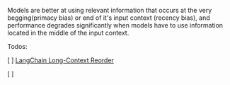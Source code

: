 

Models are better at using relevant information that occurs at the very begging(primacy bias) or end of it's input context (recency bias), and performance degrades significantly when models have to use information located in the middle of the input context. 

Todos:

[ ] [LangChain Long-Context Reorder](https://python.langchain.com/docs/modules/data_connection/retrievers/long_context_reorder)

[ ] 

